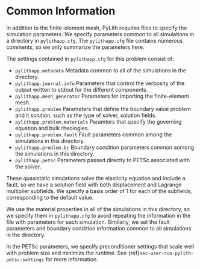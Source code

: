 # Common Information

In addition to the finite-element mesh, PyLith requires files to specify the simulation parameters.
We specify parameters common to all simulations in a directory in `pylithapp.cfg`.
The `pylithapp.cfg` file contains numerous comments, so we only summarize the parameters here.

The settings contained in `pylithapp.cfg` for this problem consist of:

* `pylithapp.metadata` Metadata common to all of the simulations in the directory.
* `pylithapp.journal.info` Parameters that control the verbosity of the output written to stdout for the different components.
* `pylithapp.mesh_generator` Parameters for importing the finite-element mesh.
* `pylithapp.problem` Parameters that define the boundary value problem and it solution, such as the type of solver, solution fields.
* `pylithapp.problem.materials` Paramters that specify the governing equation and bulk rheologies.
* `pylithapp.problem.fault` Fault parameters common among the simulations in this directory.
* `pylithapp.problem.bc` Boundary condition parameters common aomong the simulations in this directory.
* `pylithapp.petsc` Parameters passed directly to PETSc associated with the solver.

These quasistatic simulations solve the elasticity equation and include a fault, so we have a solution field with both displacement and Lagrange multiplier subfields.
We specify a basis order of 1 for each of the subfields, corresponding to the default value.

We use the material properties in all of the simulations in this directory, so we specify them in `pylithapp.cfg` to avoid repeating the information in the file with parameters for each simulation.
Similarly, we set the fault parameters and boundary condition information common to all simulations in the directory.

In the PETSc parameters, we specify preconditioner settings that scale well with problem size and minimize the runtime.
See {ref}`sec-user-run-pylith-petsc-settings` for more information.
